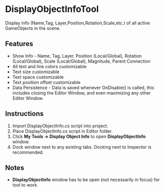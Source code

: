# DisplayObjectInfoTool
Display info (Name,Tag, Layer,Position,Rotation,Scale,etc.) of all active GameObjects in the scene.

## **Features**
* Show Info - Name, Tag, Layer, Position (Local/Global), Rotation (Local/Global), Scale (Local/Global), Magnitude, Parent Connection
* All text and line colors customizable
* Text size customizable
* Text space customizable
* Text position offset customizable
* Data Persistence - Data is saved whenever OnDisable() is called, this includes closing the Editor Window, and even maximizing any other Editor Window.

## **Instructions**
1. Import DisplayObjectInfo.cs script into project.
2. Place DisplayObjectInfo.cs script in Editor folder.
3. Click **My Tools -> Display Object Info** to open **DisplayObjectInfo** window.
4. Dock window next to any existing tabs. Docking next to Inspector is recommended.

## **Notes**
* **DisplayObjectInfo** window has to be open (not necessarily in focus) for tool to work.
